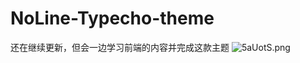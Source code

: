 # NoLine-Typecho-theme
还在继续更新，但会一边学习前端的内容并完成这款主题
![5aUotS.png](https://z3.ax1x.com/2021/10/18/5aUotS.png)
